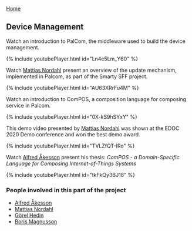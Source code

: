 [Home](./index.html)

## Device Management

Watch an introduction to PalCom, the middleware used to build the device management.  

<!-- Palcom Introduction -->
{% include youtubePlayer.html id="Ln4c5Lm_Y60" %}

Watch [Mattias Nordahl](https://portal.research.lu.se/sv/persons/mattias-nordahl) present an overview of the update mechanism, implemented in Palcom, as part of the Smarty SFF project.

<!-- Automatic Updates -->
{% include youtubePlayer.html id="AU63XRrFu4M" %}

Watch an introduction to ComPOS, a composition language for composing service in Palcom.

<!-- ComPos Introduction -->
{% include youtubePlayer.html id="0X-kS9hSYxY" %}

This demo video presented by [Mattias Nordahl](https://portal.research.lu.se/sv/persons/mattias-nordahl) was shown at the EDOC 2020 Demo conference and won the best demo award.

<!-- EDOC 2020 Demo video -->
{% include youtubePlayer.html id="TVLZfQT-IRo" %}

Watch [Alfred Åkesson](https://portal.research.lu.se/sv/persons/alfred-%C3%A5kesson) present his thesis: *ComPOS - a Domain-Specific Language for Composing Internet-of-Things Systems*

<!-- ComPos Thesis (30 min) -->
{% include youtubePlayer.html id="tkFkQy3BJ18" %}

### People involved in this part of the project

* [Alfred Åkesson](https://portal.research.lu.se/sv/persons/alfred-åkesson)
* [Mattias Nordahl](https://portal.research.lu.se/sv/persons/mattias-nordahl)
* [Görel Hedin](https://portal.research.lu.se/sv/persons/görel-hedin)
* [Boris Magnusson](https://portal.research.lu.se/sv/persons/boris-magnusson)
